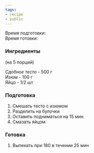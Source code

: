 ```yaml
---
tags:
- recipe
- public
---
```


Время подготовки:  
Время готовки:

### Ингредиенты

(на 5 порций)

*Сдобное тесто* - 500 г  
Изюм - 100 г  
Яйцо - 1/2 шт

### Подготовка

1. Смешать тесто с изюмом
1. Разделить на булочки
1. Оставить подниматься на 15 мин
1. Смазать яйцом

### Готовка

1. Выпекать при 180 в течении 25 мин
